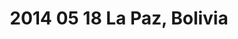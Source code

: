 ---
layout: blog
title: 2014 05 18 La Paz, Bolivia
category: blog
lat: -16.49831
lng: -68.16295
altitude: 4082.8
image: https://s3-us-west-2.amazonaws.com/worldcup14/2014-05-18 14:20:53 PDT.jpg
observation: 20140518142053PDT
---